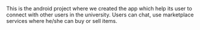 This is the android project where we created the app which help its user to connect with other users in the university. Users can chat, use marketplace services where he/she can buy or sell items.
